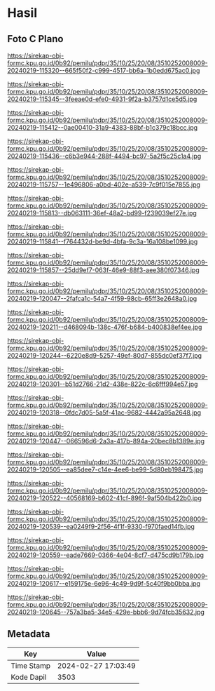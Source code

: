 # Hasil

## Foto C Plano

https://sirekap-obj-formc.kpu.go.id/0b92/pemilu/pdpr/35/10/25/20/08/3510252008009-20240219-115320--665f50f2-c999-4517-bb6a-1b0edd675ac0.jpg

https://sirekap-obj-formc.kpu.go.id/0b92/pemilu/pdpr/35/10/25/20/08/3510252008009-20240219-115345--3feeae0d-efe0-4931-9f2a-b3757d1ce5d5.jpg

https://sirekap-obj-formc.kpu.go.id/0b92/pemilu/pdpr/35/10/25/20/08/3510252008009-20240219-115412--0ae00410-31a9-4383-88bf-b1c379c18bcc.jpg

https://sirekap-obj-formc.kpu.go.id/0b92/pemilu/pdpr/35/10/25/20/08/3510252008009-20240219-115436--c6b3e944-288f-4494-bc97-5a2f5c25c1a4.jpg

https://sirekap-obj-formc.kpu.go.id/0b92/pemilu/pdpr/35/10/25/20/08/3510252008009-20240219-115757--1e496806-a0bd-402e-a539-7c9f015e7855.jpg

https://sirekap-obj-formc.kpu.go.id/0b92/pemilu/pdpr/35/10/25/20/08/3510252008009-20240219-115813--db063111-36ef-48a2-bd99-f239039ef27e.jpg

https://sirekap-obj-formc.kpu.go.id/0b92/pemilu/pdpr/35/10/25/20/08/3510252008009-20240219-115841--f764432d-be9d-4bfa-9c3a-16a108be1099.jpg

https://sirekap-obj-formc.kpu.go.id/0b92/pemilu/pdpr/35/10/25/20/08/3510252008009-20240219-115857--25dd9ef7-063f-46e9-88f3-aee380f07346.jpg

https://sirekap-obj-formc.kpu.go.id/0b92/pemilu/pdpr/35/10/25/20/08/3510252008009-20240219-120047--2fafca1c-54a7-4f59-98cb-65ff3e2648a0.jpg

https://sirekap-obj-formc.kpu.go.id/0b92/pemilu/pdpr/35/10/25/20/08/3510252008009-20240219-120211--d468094b-138c-476f-b684-b400838ef4ee.jpg

https://sirekap-obj-formc.kpu.go.id/0b92/pemilu/pdpr/35/10/25/20/08/3510252008009-20240219-120244--6220e8d9-5257-49ef-80d7-855dc0ef37f7.jpg

https://sirekap-obj-formc.kpu.go.id/0b92/pemilu/pdpr/35/10/25/20/08/3510252008009-20240219-120301--b51d2766-21d2-438e-822c-6c6fff994e57.jpg

https://sirekap-obj-formc.kpu.go.id/0b92/pemilu/pdpr/35/10/25/20/08/3510252008009-20240219-120318--0fdc7d05-5a5f-41ac-9682-4442a95a2648.jpg

https://sirekap-obj-formc.kpu.go.id/0b92/pemilu/pdpr/35/10/25/20/08/3510252008009-20240219-120447--066596d6-2a3a-417b-894a-20bec8b1389e.jpg

https://sirekap-obj-formc.kpu.go.id/0b92/pemilu/pdpr/35/10/25/20/08/3510252008009-20240219-120505--ea85dee7-c14e-4ee6-be99-5d80eb198475.jpg

https://sirekap-obj-formc.kpu.go.id/0b92/pemilu/pdpr/35/10/25/20/08/3510252008009-20240219-120522--40568169-b602-41cf-896f-9af504b422b0.jpg

https://sirekap-obj-formc.kpu.go.id/0b92/pemilu/pdpr/35/10/25/20/08/3510252008009-20240219-120539--ea0249f9-2f56-4f1f-9330-f970faed14fb.jpg

https://sirekap-obj-formc.kpu.go.id/0b92/pemilu/pdpr/35/10/25/20/08/3510252008009-20240219-120559--eade7669-0366-4e04-8cf7-d475cd9b179b.jpg

https://sirekap-obj-formc.kpu.go.id/0b92/pemilu/pdpr/35/10/25/20/08/3510252008009-20240219-120617--e159175e-6e96-4c49-9d9f-5c40f9bb0bba.jpg

https://sirekap-obj-formc.kpu.go.id/0b92/pemilu/pdpr/35/10/25/20/08/3510252008009-20240219-120645--757a3ba5-34e5-429e-bbb6-9d74fcb35632.jpg


## Metadata

| Key        | Value               |
| ---------- | ------------------- |
| Time Stamp | 2024-02-27 17:03:49 |
| Kode Dapil | 3503                |



